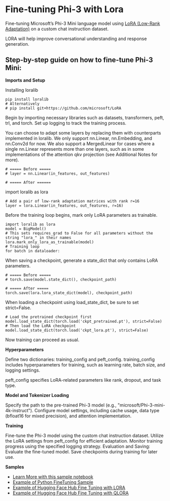 # **Fine-tuning Phi-3 with Lora**

Fine-tuning Microsoft’s Phi-3 Mini language model using [LoRA (Low-Rank Adaptation)](https://github.com/microsoft/LoRA?WT.mc_id=aiml-138114-kinfeylo) on a custom chat instruction dataset. 

LORA will help improve conversational understanding and response generation. 

## Step-by-step guide on how to fine-tune Phi-3 Mini:

**Imports and Setup** 

Installing loralib

```
pip install loralib
# Alternatively
# pip install git+https://github.com/microsoft/LoRA

```

Begin by importing necessary libraries such as datasets, transformers, peft, trl, and torch.
Set up logging to track the training process.

You can choose to adapt some layers by replacing them with counterparts implemented in loralib. We only support nn.Linear, nn.Embedding, and nn.Conv2d for now. We also support a MergedLinear for cases where a single nn.Linear represents more than one layers, such as in some implementations of the attention qkv projection (see Additional Notes for more).

```
# ===== Before =====
# layer = nn.Linear(in_features, out_features)
```

```
# ===== After ======
```

import loralib as lora

```
# Add a pair of low-rank adaptation matrices with rank r=16
layer = lora.Linear(in_features, out_features, r=16)
```

Before the training loop begins, mark only LoRA parameters as trainable.

```
import loralib as lora
model = BigModel()
# This sets requires_grad to False for all parameters without the string "lora_" in their names
lora.mark_only_lora_as_trainable(model)
# Training loop
for batch in dataloader:
```

When saving a checkpoint, generate a state_dict that only contains LoRA parameters.

```
# ===== Before =====
# torch.save(model.state_dict(), checkpoint_path)
```
```
# ===== After =====
torch.save(lora.lora_state_dict(model), checkpoint_path)
```

When loading a checkpoint using load_state_dict, be sure to set strict=False.

```
# Load the pretrained checkpoint first
model.load_state_dict(torch.load('ckpt_pretrained.pt'), strict=False)
# Then load the LoRA checkpoint
model.load_state_dict(torch.load('ckpt_lora.pt'), strict=False)
```

Now training can proceed as usual.

**Hyperparameters** 

Define two dictionaries: training_config and peft_config. training_config includes hyperparameters for training, such as learning rate, batch size, and logging settings.

peft_config specifies LoRA-related parameters like rank, dropout, and task type.

**Model and Tokenizer Loading** 

Specify the path to the pre-trained Phi-3 model (e.g., "microsoft/Phi-3-mini-4k-instruct"). Configure model settings, including cache usage, data type (bfloat16 for mixed precision), and attention implementation.

**Training** 

Fine-tune the Phi-3 model using the custom chat instruction dataset. Utilize the LoRA settings from peft_config for efficient adaptation. Monitor training progress using the specified logging strategy.
Evaluation and Saving: Evaluate the fine-tuned model.
Save checkpoints during training for later use.

**Samples**
- [Learn More with this sample notebook](../../code/04.Finetuning/Phi_3_Inference_Finetuning.ipynb)
- [Example of Python FineTuning Sample](../../code/04.Finetuning/FineTrainingScript.py)
- [Example of Hugging Face Hub Fine Tuning with LORA](../../code/04.Finetuning/Phi-3-finetune-lora-python.ipynb)
- [Example of Hugging Face Hub Fine Tuning with QLORA](../../code/04.Finetuning/Phi-3-finetune-qlora-python.ipynb)
